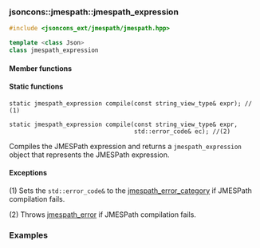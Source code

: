 ### jsoncons::jmespath::jmespath_expression

```c++
#include <jsoncons_ext/jmespath/jmespath.hpp>

template <class Json>
class jmespath_expression
```

#### Member functions

#### Static functions

    static jmespath_expression compile(const string_view_type& expr); // (1)

    static jmespath_expression compile(const string_view_type& expr,
                                       std::error_code& ec); //(2)

Compiles the JMESPath expression and returns a `jmespath_expression` object 
that represents the JMESPath expression.

#### Exceptions

(1) Sets the `std::error_code&` to the [jmespath_error_category](jmespath_errc.md) if JMESPath compilation fails. 

(2) Throws [jmespath_error](jmespath_error.md) if JMESPath compilation fails.

### Examples

